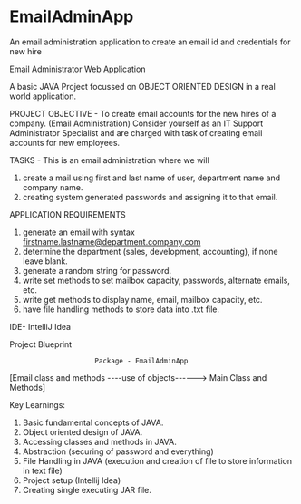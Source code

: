 # EmailAdminApp
An email administration application to create an email id and credentials for new hire

Email Administrator Web Application

A basic JAVA Project focussed on OBJECT ORIENTED DESIGN in a real world application.

PROJECT OBJECTIVE - To create email accounts for the new hires of a company. (Email Administration)
Consider yourself as an IT Support Administrator Specialist and are charged with task of creating email accounts for new employees.

TASKS - This is an email administration where we will
1. create a mail using first and last name of user, department name and company name.
2. creating system generated passwords and assigning it to that email.

APPLICATION REQUIREMENTS
1. generate an email with syntax firstname.lastname@department.company.com
2. determine the department (sales, development, accounting), if none leave blank.
3. generate a random string for password.
4. write set methods to set mailbox capacity, passwords, alternate emails, etc.
5. write get methods to display name, email, mailbox capacity, etc.
6. have file handling methods to store data into .txt file.

IDE- IntelliJ Idea

Project Blueprint

                         Package - EmailAdminApp
[Email class and methods ----use of objects------> Main Class and Methods]

Key Learnings:
1. Basic fundamental concepts of JAVA.
2. Object oriented design of JAVA.
3. Accessing classes and methods in JAVA.
4. Abstraction (securing of password and everything)
5. File Handling in JAVA (execution and creation of file to store information in text file)
6. Project setup (Intellij Idea)
7. Creating single executing JAR file.
